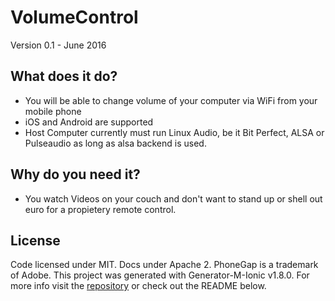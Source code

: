 # VolumeControl

Version 0.1 - June 2016

## What does it do?

* You will be able to change volume of your computer via WiFi from your mobile phone 
* iOS and Android are supported
* Host Computer currently must run Linux Audio, be it Bit Perfect, ALSA or Pulseaudio as long as alsa backend is used.

## Why do you need it?

* You watch Videos on your couch and don't want to stand up or shell out euro for a propietery remote control. 

## License
Code licensed under MIT. Docs under Apache 2. PhoneGap is a trademark of Adobe.
This project was generated with Generator-M-Ionic v1.8.0. For more info visit the [repository](https://github.com/mwaylabs/generator-m-ionic) or check out the README below.
